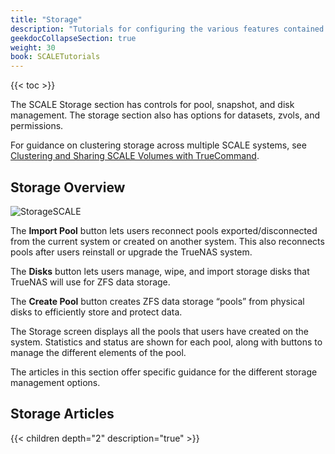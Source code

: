 ```yaml
---
title: "Storage"
description: "Tutorials for configuring the various features contained within the Storage area of the TrueNAS SCALE web interface."
geekdocCollapseSection: true
weight: 30
book: SCALETutorials
---
```


{{< toc >}}

The SCALE Storage section has controls for pool, snapshot, and disk management.
The storage section also has options for datasets, zvols, and permissions.

For guidance on clustering storage across multiple SCALE systems, see [Clustering and Sharing SCALE Volumes with TrueCommand](https://www.truenas.com/docs/solutions/integrations/smbclustering/).

## Storage Overview

![StorageSCALE](/images/SCALE/Storage/StorageDashboardWithPool.png "TrueNAS SCALE Storage")

The **Import Pool** button lets users reconnect pools exported/disconnected from the current system or created on another system.
This also reconnects pools after users reinstall or upgrade the TrueNAS system.

The **Disks** button lets users manage, wipe, and import storage disks that TrueNAS will use for ZFS data storage.

The **Create Pool** button creates ZFS data storage “pools” from physical disks to efficiently store and protect data.

The Storage screen displays all the pools that users have created on the system.
Statistics and status are shown for each pool, along with buttons to manage the different elements of the pool.

The articles in this section offer specific guidance for the different storage management options.

## Storage Articles

{{< children depth="2" description="true" >}}

